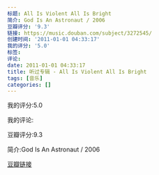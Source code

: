 ```yaml
---
标题: All Is Violent All Is Bright
简介: God Is An Astronaut / 2006
豆瓣评分: '9.3'
链接: https://music.douban.com/subject/3272545/
创建时间: '2011-01-01 04:33:17'
我的评分: '5.0'
标签:
评论:
date: 2011-01-01 04:33:17
title: 听过专辑 - All Is Violent All Is Bright
tags: [音乐]
categories: []
---
```


我的评分:5.0

我的评论:

豆瓣评分:9.3

简介:God Is An Astronaut / 2006

[豆瓣链接](https://music.douban.com/subject/3272545/)

